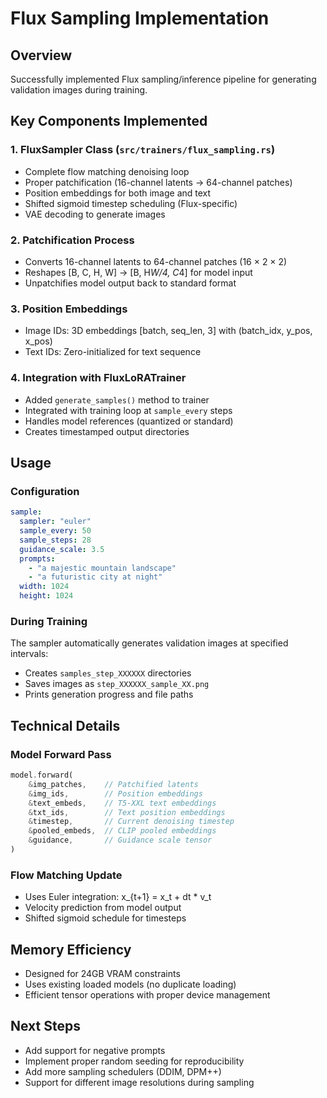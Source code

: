 # Flux Sampling Implementation

## Overview
Successfully implemented Flux sampling/inference pipeline for generating validation images during training.

## Key Components Implemented

### 1. FluxSampler Class (`src/trainers/flux_sampling.rs`)
- Complete flow matching denoising loop
- Proper patchification (16-channel latents → 64-channel patches)
- Position embeddings for both image and text
- Shifted sigmoid timestep scheduling (Flux-specific)
- VAE decoding to generate images

### 2. Patchification Process
- Converts 16-channel latents to 64-channel patches (16 × 2 × 2)
- Reshapes [B, C, H, W] → [B, H*W/4, C*4] for model input
- Unpatchifies model output back to standard format

### 3. Position Embeddings
- Image IDs: 3D embeddings [batch, seq_len, 3] with (batch_idx, y_pos, x_pos)
- Text IDs: Zero-initialized for text sequence

### 4. Integration with FluxLoRATrainer
- Added `generate_samples()` method to trainer
- Integrated with training loop at `sample_every` steps
- Handles model references (quantized or standard)
- Creates timestamped output directories

## Usage

### Configuration
```yaml
sample:
  sampler: "euler"
  sample_every: 50
  sample_steps: 28
  guidance_scale: 3.5
  prompts:
    - "a majestic mountain landscape"
    - "a futuristic city at night"
  width: 1024
  height: 1024
```

### During Training
The sampler automatically generates validation images at specified intervals:
- Creates `samples_step_XXXXXX` directories
- Saves images as `step_XXXXXX_sample_XX.png`
- Prints generation progress and file paths

## Technical Details

### Model Forward Pass
```rust
model.forward(
    &img_patches,    // Patchified latents
    &img_ids,        // Position embeddings
    &text_embeds,    // T5-XXL text embeddings
    &txt_ids,        // Text position embeddings
    &timestep,       // Current denoising timestep
    &pooled_embeds,  // CLIP pooled embeddings
    &guidance,       // Guidance scale tensor
)
```

### Flow Matching Update
- Uses Euler integration: x_{t+1} = x_t + dt * v_t
- Velocity prediction from model output
- Shifted sigmoid schedule for timesteps

## Memory Efficiency
- Designed for 24GB VRAM constraints
- Uses existing loaded models (no duplicate loading)
- Efficient tensor operations with proper device management

## Next Steps
- Add support for negative prompts
- Implement proper random seeding for reproducibility
- Add more sampling schedulers (DDIM, DPM++)
- Support for different image resolutions during sampling